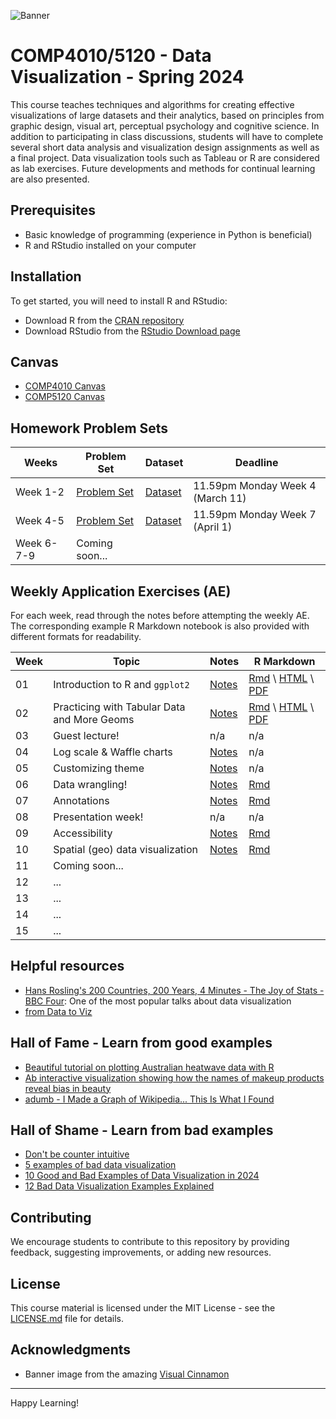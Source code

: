 ![Banner](https://www.visualcinnamon.com/img/blog/2017/journey-into-dataviz/journey_into_dataviz_feature.jpg)
# COMP4010/5120 - Data Visualization - Spring 2024
This course teaches techniques and algorithms for creating effective visualizations of large datasets and their analytics, based on principles from graphic design, visual art, perceptual psychology and cognitive science. In addition to participating in class discussions, students will have to complete several short data analysis and visualization design assignments as well as a final project. Data visualization tools such as Tableau or R are considered as lab exercises. Future developments and methods for continual learning are also presented.

## Prerequisites

- Basic knowledge of programming (experience in Python is beneficial)
- R and RStudio installed on your computer

## Installation

To get started, you will need to install R and RStudio:

- Download R from the [CRAN repository](https://cran.r-project.org/)
- Download RStudio from the [RStudio Download page](https://www.rstudio.com/products/rstudio/download/)

## Canvas

- [COMP4010 Canvas](https://vinuni.instructure.com/courses/1977)
- [COMP5120 Canvas](https://vinuni.instructure.com/courses/1995)

## Homework Problem Sets
| Weeks | Problem Set | Dataset | Deadline |
| --- | --- | --- | --- |
| Week 1-2 | [Problem Set](Homework%201/Homework1.md) | [Dataset](Homework%201/ikea_data.csv) | 11.59pm Monday Week 4 (March 11) |
| Week 4-5 | [Problem Set](Homework%202/Homework2.md) | [Dataset](Homework%202/) | 11.59pm Monday Week 7 (April 1) |
| Week 6-7-9 | Coming soon... | | |

## Weekly Application Exercises (AE)

For each week, read through the notes before attempting the weekly AE.
The corresponding example R Markdown notebook is also provided with different formats for readability.

| Week | Topic | Notes | R Markdown |
| --- | --- | --- | --- |
| 01 | Introduction to R and `ggplot2` | [Notes](Week%201/Week1-AE-Notes.md) | [Rmd](Week%201/Week1-AE-RMarkdown.Rmd) \ [HTML](Week%201/Week1-AE-RMarkdown.html) \ [PDF](Week%201/Week1-AE-RMarkdown.pdf) |
| 02 | Practicing with Tabular Data and More Geoms  | [Notes](Week%202/Week2-AE-Notes.md) | [Rmd](Week%202/Week2-AE-RMarkdown.Rmd) \ [HTML](Week%202/Week2-AE-RMarkdown.html) \ [PDF](Week%202/Week2-AE-RMarkdown.pdf) |
| 03 | Guest lecture! | n/a | n/a |
| 04 | Log scale & Waffle charts |  [Notes](Week%204/Week4-AE-Notes.md) | n/a |
| 05 | Customizing theme | [Notes](Week%205/Week5-AE-Notes.md) | n/a |
| 06 | Data wrangling! | [Notes](Week%206/Week6-AE-Notes.md) | [Rmd](Week%206/Week6-AE-RMarkdown.Rmd) |
| 07 | Annotations | [Notes](Week%207/Week7-AE-Notes.md) | [Rmd](Week%207/Week7-AE-RMarkdown.Rmd) |
| 08 | Presentation week! | n/a | n/a |
| 09 | Accessibility | [Notes](Week%209/Week9-AE-Notes.md) | [Rmd](Week%209/Week9-AE-RMarkdown.Rmd) |
| 10 | Spatial (geo) data visualization | [Notes](Week%2010/Week10-AE-Notes.md) | [Rmd](Week%2010/Week10-AE-RMarkdown.Rmd) |
| 11 | Coming soon... |  | |
| 12 | ... |  | |
| 13 | ... |  | |
| 14 | ... |  | |
| 15 | ... |  | |

## Helpful resources

- [Hans Rosling's 200 Countries, 200 Years, 4 Minutes - The Joy of Stats - BBC Four](https://youtu.be/jbkSRLYSojo?si=yENI1BZSAPYKcjd7): One of the most popular talks about data visualization
- [from Data to Viz](https://www.data-to-viz.com/)

## Hall of Fame - Learn from good examples

- [Beautiful tutorial on plotting Australian heatwave data with R](https://github.com/njtierney/ozviridis)
- [Ab interactive visualization showing how the names of makeup products reveal bias in beauty](https://pudding.cool/2021/03/foundation-names/)
- [adumb - I Made a Graph of Wikipedia... This Is What I Found](https://www.youtube.com/watch?v=JheGL6uSF-4&ab_channel=adumb)

## Hall of Shame - Learn from bad examples

- [Don't be counter intuitive](https://www.data-to-viz.com/caveat/counter_intuitive.html)
- [5 examples of bad data visualization](https://www.jotform.com/blog/bad-data-visualization/)
- [10 Good and Bad Examples of Data Visualization in 2024](https://www.polymersearch.com/blog/10-good-and-bad-examples-of-data-visualization)
- [12 Bad Data Visualization Examples Explained](https://www.codeconquest.com/blog/12-bad-data-visualization-examples-explained/)

## Contributing

We encourage students to contribute to this repository by providing feedback, suggesting improvements, or adding new resources.

## License

This course material is licensed under the MIT License - see the [LICENSE.md](LICENSE.md) file for details.

## Acknowledgments

- Banner image from the amazing [Visual Cinnamon](https://www.visualcinnamon.com/resources/learning-data-visualization/)

---

Happy Learning!
